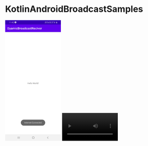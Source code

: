 # KotlinAndroidBroadcastSamples


<img src = "screenshots/DyamicBroadcastReciver.jpg" width = "180" /> 

<video src="screenshots/DyamicBroadcastReciver.jpg" width=180/>

https://user-images.githubusercontent.com/31485866/146666338-453bdd85-3f19-4293-a379-51e92ddce629.mp4





